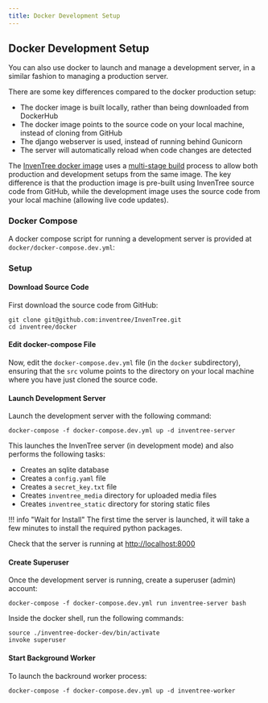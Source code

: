 ```yaml
---
title: Docker Development Setup
---
```


## Docker Development Setup

You can also use docker to launch and manage a development server, in a similar fashion to managing a production server.

There are some key differences compared to the docker production setup:

- The docker image is built locally, rather than being downloaded from DockerHub
- The docker image points to the source code on your local machine, instead of cloning from GitHub
- The django webserver is used, instead of running behind Gunicorn
- The server will automatically reload when code changes are detected

The [InvenTree docker image](https://github.com/inventree/InvenTree/blob/master/docker/Dockerfile) uses a [multi-stage build](https://docs.docker.com/develop/develop-images/multistage-build/) process to allow both production and development setups from the same image. The key difference is that the production image is pre-built using InvenTree source code from GitHub, while the development image uses the source code from your local machine (allowing live code updates).

### Docker Compose

A docker compose script for running a development server is provided at `docker/docker-compose.dev.yml`:

### Setup

#### Download Source Code

First download the source code from GitHub:

```
git clone git@github.com:inventree/InvenTree.git
cd inventree/docker
```

#### Edit docker-compose File

Now, edit the `docker-compose.dev.yml` file (in the `docker` subdirectory), ensuring that the `src` volume points to the directory on your local machine where you have just cloned the source code.

#### Launch Development Server

Launch the development server with the following command:

```
docker-compose -f docker-compose.dev.yml up -d inventree-server
```

This launches the InvenTree server (in development mode) and also performs the following tasks:

- Creates an sqlite database
- Creates a `config.yaml` file
- Creates a `secret_key.txt` file
- Creates `inventree_media` directory for uploaded media files
- Creates `inventree_static` directory for storing static files

!!! info "Wait for Install"
    The first time the server is launched, it will take a few minutes to install the required python packages.

Check that the server is running at [http://localhost:8000](http://localhost:8000)

#### Create Superuser

Once the development server is running, create a superuser (admin) account:

```
docker-compose -f docker-compose.dev.yml run inventree-server bash
```

Inside the docker shell, run the following commands:

```
source ./inventree-docker-dev/bin/activate
invoke superuser
```

#### Start Background Worker

To launch the backround worker process:

```
docker-compose -f docker-compose.dev.yml up -d inventree-worker
```
